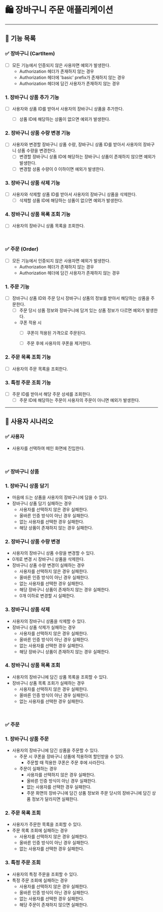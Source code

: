 # 🛍️ 장바구니 주문 애플리케이션

---

## 🎯 기능 목록

### ✅ 장바구니 (CartItem)

- [ ] 모든 기능에서 인증되지 않은 사용자면 예외가 발생한다.
  - Authorization 헤더가 존재하지 않는 경우
  - Authorization 헤더에 'basic' prefix가 존재하지 않는 경우
  - Authorization 헤더에 담긴 사용자가 존재하지 않는 경우

### 1. 장바구니 상품 추가 기능
  - [ ] 사용자와 상품 ID를 받아서 사용자의 장바구니 상품을 추가한다.
    - [ ] 상품 ID에 해당하는 상품이 없으면 예외가 발생한다.


### 2. 장바구니 상품 수량 변경 기능
  - [ ] 사용자와 변경할 장바구니 상품 수량, 장바구니 상품 ID를 받아서 사용자의 장바구니 상품 수량을 변경한다.
    - [ ] 변경할 장바구니 상품 ID에 해당하는 장바구니 상품이 존재하지 않으면 예외가 발생한다.
    - [ ] 변경할 상품 수량이 0 이하이면 예외가 발생한다.

### 3. 장바구니 상품 삭제 기능
  - [ ] 사용자와 삭제할 상품 ID를 받아서 사용자의 장바구니 상품을 삭제한다.
    - [ ] 삭제할 상품 ID에 해당하는 상품이 없으면 예외가 발생한다.

### 4. 장바구니 상품 목록 조회 기능
  - [ ] 사용자의 장바구니 상품 목록을 조회한다.

<br>

### ✅ 주문 (Order)

- [ ] 모든 기능에서 인증되지 않은 사용자면 예외가 발생한다.
  - Authorization 헤더가 존재하지 않는 경우
  - Authorization 헤더에 담긴 사용자가 존재하지 않는 경우

### 1. 주문 기능
  - [ ] 장바구니 상품 ID와 주문 당시 장바구니 상품의 정보를 받아서 해당하는 상품을 주문한다.
    - [ ] 주문 당시 상품 정보와 장바구니에 담겨 있는 상품 정보가 다르면 예외가 발생한다.
    - 쿠폰 적용 시
      - [ ] 쿠폰이 적용된 가격으로 주문된다.
      - [ ] 주문 후에 사용자의 쿠폰을 제거한다.


### 2. 주문 목록 조회 기능
  - [ ] 사용자의 주문 목록을 조회한다.

### 3. 특정 주문 조회 기능
  - [ ] 주문 ID를 받아서 해당 주문 상세를 조회한다.
    - [ ] 주문 ID에 해당하는 주문이 사용자의 주문이 아니면 예외가 발생한다.

---

## 📘 사용자 시나리오

### ✅ 사용자
  - 사용자를 선택하여 메인 화면에 진입한다.

<br>

### ✅ 장바구니 상품

### 1. 장바구니 상품 담기
  - 마음에 드는 상품을 사용자의 장바구니에 담을 수 있다.
  - 장바구니 상품 담기 실패하는 경우
    - 사용자를 선택하지 않은 경우 실패한다.
    - 올바른 인증 방식이 아닌 경우 실패한다.
    - 없는 사용자를 선택한 경우 실패한다.
    - 해당 상품이 존재하지 않는 경우 실패한다.

    
### 2. 장바구니 상품 수량 변경
  - 사용자의 장바구니 상품 수량을 변경할 수 있다.
  - 0개로 변경 시 장바구니 상품을 삭제한다.
  - 장바구니 상품 수량 변경이 실패하는 경우
    - 사용자를 선택하지 않은 경우 실패한다.
    - 올바른 인증 방식이 아닌 경우 실패한다.
    - 없는 사용자를 선택한 경우 실패한다.
    - 해당 장바구니 상품이 존재하지 않는 경우 실패한다.
    - 0개 이하로 변경할 시 실패한다.

### 3. 장바구니 상품 삭제
  - 사용자의 장바구니 상품을 삭제할 수 있다.
  - 장바구니 상품 삭제가 실패하는 경우
    - 사용자를 선택하지 않은 경우 실패한다.
    - 올바른 인증 방식이 아닌 경우 실패한다.
    - 없는 사용자를 선택한 경우 실패한다.
    - 해당 장바구니 상품이 존재하지 않는 경우 실패한다.

### 4. 장바구니 상품 목록 조회
  - 사용자의 장바구니에 담긴 상품 목록을 조회할 수 있다.
  - 장바구니 상품 목록 조회가 실패하는 경우
    - 사용자를 선택하지 않은 경우 실패한다.
    - 올바른 인증 방식이 아닌 경우 실패한다.
    - 없는 사용자를 선택한 경우 실패한다.

<br>

### ✅ 주문

### 1. 장바구니 상품 주문
  - 사용자의 장바구니에 담긴 상품을 주문할 수 있다.
    - 주문 시 쿠폰을 장바구니 상품에 적용하여 할인받을 수 있다.
      - 주문할 때 적용한 쿠폰은 주문 후에 사라진다.
    - 주문이 실패하는 경우
      - 사용자를 선택하지 않은 경우 실패한다.
      - 올바른 인증 방식이 아닌 경우 실패한다.
      - 없는 사용자를 선택한 경우 실패한다.
      - 주문 화면의 장바구니에 담긴 상품 정보와 주문 당시의 장바구니에 담긴 상품 정보가 달라지면 실패한다.

### 2. 주문 목록 조회
  - 사용자가 주문한 목록을 조회할 수 있다.
  - 주문 목록 조회에 실패하는 경우
    - 사용자를 선택하지 않은 경우 실패한다.
    - 올바른 인증 방식이 아닌 경우 실패한다.
    - 없는 사용자를 선택한 경우 실패한다.

### 3. 특정 주문 조회
  - 사용자의 특정 주문을 조회할 수 있다.
  - 특정 주문 조회에 실패하는 경우
    - 사용자를 선택하지 않은 경우 실패한다.
    - 올바른 인증 방식이 아닌 경우 실패한다.
    - 없는 사용자를 선택한 경우 실패한다.
    - 해당 주문이 존재하지 않으면 실패한다.
